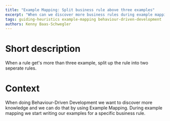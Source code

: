 ```yaml
---
title: "Example Mapping: Split business rule above three examples"
excerpt: "When can we discover more business rules during example mapping?"
tags: guiding-heuristics example-mapping behaviour-driven-development
authors: Kenny Baas-Schwegler
---
```


# Short description

When a rule get's more than three example, split up the rule into two seperate rules.

# Context

When doing Behaviour-Driven Development we want to discover more knowledge and we can do that by using Example Mapping. During example mapping we start writing our examples for a specific business rule.